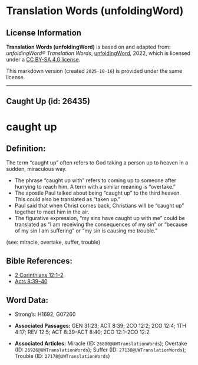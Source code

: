 # Translation Words (unfoldingWord)

## License Information

**Translation Words (unfoldingWord)** is based on and adapted from: _unfoldingWord® Translation Words_, [unfoldingWord](https://unfoldingword.org/utw), 2022, which is licensed under a [CC BY-SA 4.0 license](https://creativecommons.org/licenses/by-sa/4.0/legalcode.en).

This markdown version (created `2025-10-16`) is provided under the same license.



--------------------------------

## Caught Up (id: 26435)

caught up
=========

Definition:
-----------

The term “caught up” often refers to God taking a person up to heaven in a sudden, miraculous way.

* The phrase “caught up with” refers to coming up to someone after hurrying to reach him. A term with a similar meaning is “overtake.”
* The apostle Paul talked about being “caught up” to the third heaven. This could also be translated as “taken up.”
* Paul said that when Christ comes back, Christians will be “caught up” together to meet him in the air.
* The figurative expression, “my sins have caught up with me” could be translated as “I am receiving the consequences of my sin” or “because of my sin I am suffering” or “my sin is causing me trouble.”

(see: miracle, overtake, suffer, trouble)

Bible References:
-----------------

* [2 Corinthians 12:1–2](https://ref.ly/2Cor12:1-2Cor12:2)
* [Acts 8:39–40](https://ref.ly/Acts8:39-Acts8:40)

Word Data:
----------

* Strong’s: H1692, G07260

* **Associated Passages:** GEN 31:23; ACT 8:39; 2CO 12:2; 2CO 12:4; 1TH 4:17; REV 12:5; ACT 8:39–ACT 8:40; 2CO 12:1–2CO 12:2
* **Associated Articles:** Miracle (ID: `26880@UWTranslationWords`); Overtake (ID: `26926@UWTranslationWords`); Suffer (ID: `27130@UWTranslationWords`); Trouble (ID: `27178@UWTranslationWords`)

